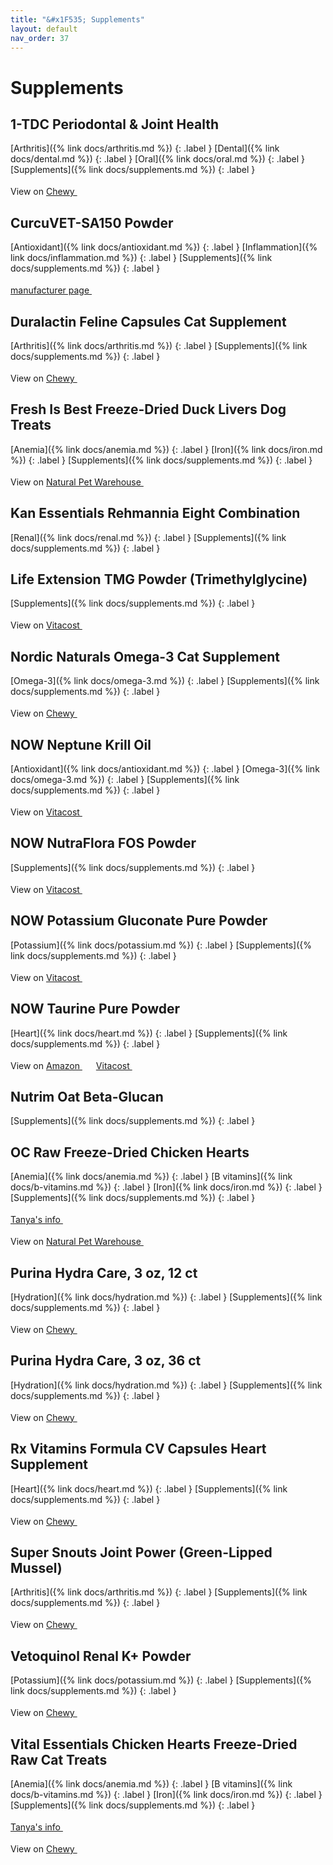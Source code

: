 ```yaml
---
title: "&#x1F535; Supplements"
layout: default
nav_order: 37
---
```


# Supplements


## 1-TDC Periodontal & Joint Health

[Arthritis]({% link docs/arthritis.md %})
{: .label }
[Dental]({% link docs/dental.md %})
{: .label }
[Oral]({% link docs/oral.md %})
{: .label }
[Supplements]({% link docs/supplements.md %})
{: .label }

View on <a href="https://www.chewy.com/dp/231714" class="external" target="_blank">Chewy <svg width="18" height="18" viewBox="0 0 24 24" aria-labelledby="svg-external-link-title"><use xlink:href="#svg-external-link"></use></svg></a>


## CurcuVET-SA150 Powder

[Antioxidant]({% link docs/antioxidant.md %})
{: .label }
[Inflammation]({% link docs/inflammation.md %})
{: .label }
[Supplements]({% link docs/supplements.md %})
{: .label }

 <a href="https://thornevet.com/product/curcuvet-sa150-powder/" class="external" target="_blank">manufacturer page <svg width="18" height="18" viewBox="0 0 24 24" aria-labelledby="svg-external-link-title"><use xlink:href="#svg-external-link"></use></svg></a>


## Duralactin Feline Capsules Cat Supplement

[Arthritis]({% link docs/arthritis.md %})
{: .label }
[Supplements]({% link docs/supplements.md %})
{: .label }

View on <a href="https://www.chewy.com/dp/110917" class="external" target="_blank">Chewy <svg width="18" height="18" viewBox="0 0 24 24" aria-labelledby="svg-external-link-title"><use xlink:href="#svg-external-link"></use></svg></a>


## Fresh Is Best Freeze-Dried Duck Livers Dog Treats

[Anemia]({% link docs/anemia.md %})
{: .label }
[Iron]({% link docs/iron.md %})
{: .label }
[Supplements]({% link docs/supplements.md %})
{: .label }

View on <a href="https://www.naturalpetwarehouse.com/fresh-is-best-freeze-dried-duck-liver-fillets-dog-treats" class="external" target="_blank">Natural Pet Warehouse <svg width="18" height="18" viewBox="0 0 24 24" aria-labelledby="svg-external-link-title"><use xlink:href="#svg-external-link"></use></svg></a>


## Kan Essentials Rehmannia Eight Combination

[Renal]({% link docs/renal.md %})
{: .label }
[Supplements]({% link docs/supplements.md %})
{: .label }


## Life Extension TMG Powder (Trimethylglycine)

[Supplements]({% link docs/supplements.md %})
{: .label }

View on <a href="https://www.vitacost.com/life-extension-tmg-powder-trimethylglycine" class="external" target="_blank">Vitacost <svg width="18" height="18" viewBox="0 0 24 24" aria-labelledby="svg-external-link-title"><use xlink:href="#svg-external-link"></use></svg></a>


## Nordic Naturals Omega-3 Cat Supplement

[Omega-3]({% link docs/omega-3.md %})
{: .label }
[Supplements]({% link docs/supplements.md %})
{: .label }

View on <a href="https://www.chewy.com/dp/689902" class="external" target="_blank">Chewy <svg width="18" height="18" viewBox="0 0 24 24" aria-labelledby="svg-external-link-title"><use xlink:href="#svg-external-link"></use></svg></a>


## NOW Neptune Krill Oil

[Antioxidant]({% link docs/antioxidant.md %})
{: .label }
[Omega-3]({% link docs/omega-3.md %})
{: .label }
[Supplements]({% link docs/supplements.md %})
{: .label }

View on <a href="https://www.vitacost.com/now-neptune-krill-oil-500-mg-60-softgels" class="external" target="_blank">Vitacost <svg width="18" height="18" viewBox="0 0 24 24" aria-labelledby="svg-external-link-title"><use xlink:href="#svg-external-link"></use></svg></a>


## NOW NutraFlora FOS Powder

[Supplements]({% link docs/supplements.md %})
{: .label }

View on <a href="https://www.vitacost.com/now-nutraflora-fos-powder" class="external" target="_blank">Vitacost <svg width="18" height="18" viewBox="0 0 24 24" aria-labelledby="svg-external-link-title"><use xlink:href="#svg-external-link"></use></svg></a>


## NOW Potassium Gluconate Pure Powder

[Potassium]({% link docs/potassium.md %})
{: .label }
[Supplements]({% link docs/supplements.md %})
{: .label }

View on <a href="https://www.vitacost.com/now-potassium-gluconate-pure-powder" class="external" target="_blank">Vitacost <svg width="18" height="18" viewBox="0 0 24 24" aria-labelledby="svg-external-link-title"><use xlink:href="#svg-external-link"></use></svg></a>


## NOW Taurine Pure Powder

[Heart]({% link docs/heart.md %})
{: .label }
[Supplements]({% link docs/supplements.md %})
{: .label }

View on <a href="https://www.amazon.com/dp/B000BQSQ68" class="external" target="_blank">Amazon <svg width="18" height="18" viewBox="0 0 24 24" aria-labelledby="svg-external-link-title"><use xlink:href="#svg-external-link"></use></svg></a> <a href="https://www.vitacost.com/now-taurine-powder" class="external" target="_blank">Vitacost <svg width="18" height="18" viewBox="0 0 24 24" aria-labelledby="svg-external-link-title"><use xlink:href="#svg-external-link"></use></svg></a>


## Nutrim Oat Beta-Glucan

[Supplements]({% link docs/supplements.md %})
{: .label }


## OC Raw Freeze-Dried Chicken Hearts

[Anemia]({% link docs/anemia.md %})
{: .label }
[B vitamins]({% link docs/b-vitamins.md %})
{: .label }
[Iron]({% link docs/iron.md %})
{: .label }
[Supplements]({% link docs/supplements.md %})
{: .label }

 <a href="https://felinecrf.org/anaemia.htm#oral_iron_food" class="external" target="_blank">Tanya's info <svg width="18" height="18" viewBox="0 0 24 24" aria-labelledby="svg-external-link-title"><use xlink:href="#svg-external-link"></use></svg></a>

View on <a href="https://www.naturalpetwarehouse.com/oc-raw-freeze-dried-usa-chicken-hearts-dog-treats" class="external" target="_blank">Natural Pet Warehouse <svg width="18" height="18" viewBox="0 0 24 24" aria-labelledby="svg-external-link-title"><use xlink:href="#svg-external-link"></use></svg></a>


## Purina Hydra Care, 3 oz, 12 ct

[Hydration]({% link docs/hydration.md %})
{: .label }
[Supplements]({% link docs/supplements.md %})
{: .label }

View on <a href="https://www.chewy.com/dp/282734" class="external" target="_blank">Chewy <svg width="18" height="18" viewBox="0 0 24 24" aria-labelledby="svg-external-link-title"><use xlink:href="#svg-external-link"></use></svg></a>


## Purina Hydra Care, 3 oz, 36 ct

[Hydration]({% link docs/hydration.md %})
{: .label }
[Supplements]({% link docs/supplements.md %})
{: .label }

View on <a href="https://www.chewy.com/dp/290341" class="external" target="_blank">Chewy <svg width="18" height="18" viewBox="0 0 24 24" aria-labelledby="svg-external-link-title"><use xlink:href="#svg-external-link"></use></svg></a>


## Rx Vitamins Formula CV Capsules Heart Supplement

[Heart]({% link docs/heart.md %})
{: .label }
[Supplements]({% link docs/supplements.md %})
{: .label }

View on <a href="https://www.chewy.com/dp/192751" class="external" target="_blank">Chewy <svg width="18" height="18" viewBox="0 0 24 24" aria-labelledby="svg-external-link-title"><use xlink:href="#svg-external-link"></use></svg></a>


## Super Snouts Joint Power (Green-Lipped Mussel)

[Arthritis]({% link docs/arthritis.md %})
{: .label }
[Supplements]({% link docs/supplements.md %})
{: .label }

View on <a href="https://www.chewy.com/dp/130969" class="external" target="_blank">Chewy <svg width="18" height="18" viewBox="0 0 24 24" aria-labelledby="svg-external-link-title"><use xlink:href="#svg-external-link"></use></svg></a>


## Vetoquinol Renal K+ Powder

[Potassium]({% link docs/potassium.md %})
{: .label }
[Supplements]({% link docs/supplements.md %})
{: .label }

View on <a href="https://www.chewy.com/dp/109759" class="external" target="_blank">Chewy <svg width="18" height="18" viewBox="0 0 24 24" aria-labelledby="svg-external-link-title"><use xlink:href="#svg-external-link"></use></svg></a>


## Vital Essentials Chicken Hearts Freeze-Dried Raw Cat Treats

[Anemia]({% link docs/anemia.md %})
{: .label }
[B vitamins]({% link docs/b-vitamins.md %})
{: .label }
[Iron]({% link docs/iron.md %})
{: .label }
[Supplements]({% link docs/supplements.md %})
{: .label }

 <a href="https://felinecrf.org/anaemia.htm#oral_iron_food" class="external" target="_blank">Tanya's info <svg width="18" height="18" viewBox="0 0 24 24" aria-labelledby="svg-external-link-title"><use xlink:href="#svg-external-link"></use></svg></a>

View on <a href="https://www.chewy.com/dp/793518" class="external" target="_blank">Chewy <svg width="18" height="18" viewBox="0 0 24 24" aria-labelledby="svg-external-link-title"><use xlink:href="#svg-external-link"></use></svg></a>

<!-- Updated 2024-10-18 19:48:32.420487Z -->
